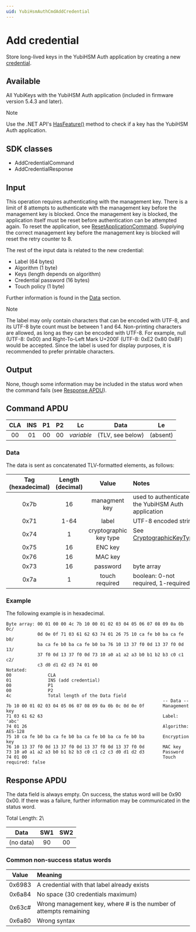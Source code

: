 ```yaml
---
uid: YubiHsmAuthCmdAddCredential
---
```


<!-- Copyright 2022 Yubico AB
Licensed under the Apache License, Version 2.0 (the "License");
you may not use this file except in compliance with the License.
You may obtain a copy of the License at
    http://www.apache.org/licenses/LICENSE-2.0
Unless required by applicable law or agreed to in writing, software
distributed under the License is distributed on an "AS IS" BASIS,
WITHOUT WARRANTIES OR CONDITIONS OF ANY KIND, either express or implied.
See the License for the specific language governing permissions and
limitations under the License. -->

# Add credential

Store long-lived keys in the YubiHSM Auth application by creating a new [credential](xref:YubiHsmAuthCredential).

## Available

All YubiKeys with the YubiHSM Auth application (included in firmware version 5.4.3 and later).
> [!NOTE]
> Use the .NET API's [HasFeature()](xref:Yubico.YubiKey.YubiKeyFeatureExtensions.HasFeature%28Yubico.YubiKey.IYubiKeyDevice%2CYubico.YubiKey.YubiKeyFeature%29) method to check if a key has the YubiHSM Auth application.

## SDK classes

* AddCredentialCommand
* AddCredentialResponse

## Input

This operation requires authenticating with the management key. There is a limit of 8 attempts to authenticate with the management key before the management key is blocked. Once the management key is blocked, the application itself must be reset before authentication can be attempted again. To reset the application, see [ResetApplicationCommand](xref:YubiHsmAuthCmdResetApplication). Supplying the correct management key before the management key is blocked will reset the retry counter to 8.

The rest of the input data is related to the new credential:

* Label (64 bytes)
* Algorithm (1 byte)
* Keys (length depends on algorithm)
* Credential password (16 bytes)
* Touch policy (1 byte)

Further information is found in the [Data](#data) section.

> [!NOTE]
> The label may only contain characters that can be encoded with UTF-8, and its UTF-8 byte count must be between 1 and 64. Non-printing characters are allowed, as long as they can be encoded with UTF-8. For example, null (UTF-8: 0x00) and Right-To-Left Mark U+200F (UTF-8: 0xE2 0x80 0x8F) would be accepted. Since the label is used for display purposes, it is recommended to prefer printable characters.

## Output

None, though some information may be included in the status word when the command fails (see [Response APDU](#response-apdu)).

## Command APDU

| CLA | INS | P1 | P2 | Lc | Data | Le |
| :---: | :---: | :---: | :---: | :---: | :---: | :---: |
| 00 | 01 | 00 | 00 | *variable* | (TLV, see below) | (absent) |

### Data

The data is sent as concatenated TLV-formatted elements, as follows:

| Tag (hexadecimal) | Length (decimal) | Value | Notes |
| :---: | :---: | :---: | :--- |
| 0x7b | 16 | managment key | used to authenticate to the YubiHSM Auth application |
| 0x71 | 1-64 | label | UTF-8 encoded string |
| 0x74 | 1 | cryptographic key type | See [CryptographicKeyType](xref:Yubico.YubiKey.YubiHsmAuth.CryptographicKeyType) |
| 0x75 | 16 | ENC key | |
| 0x76 | 16 | MAC key | |
| 0x73 | 16 | password | byte array |
| 0x7a | 1 | touch required | boolean: 0-not required, 1-required |

### Example

The following example is in hexadecimal.

```text
Byte array: 00 01 00 00 4c 7b 10 00 01 02 03 04 05 06 07 08 09 0a 0b 0c/
            0d 0e 0f 71 03 61 62 63 74 01 26 75 10 ca fe b0 ba ca fe b0/
            ba ca fe b0 ba ca fe b0 ba 76 10 13 37 f0 0d 13 37 f0 0d 13/
            37 f0 0d 13 37 f0 0d 73 10 a0 a1 a2 a3 b0 b1 b2 b3 c0 c1 c2/
            c3 d0 d1 d2 d3 74 01 00
Notated:
00              CLA
01              INS (add credential)
00              P1
00              P2
4c              Total length of the Data field
                                                            -- Data --
7b 10 00 01 02 03 04 05 06 07 08 09 0a 0b 0c 0d 0e 0f       Management key
71 03 61 62 63                                              Label: 'abc'
74 01 26                                                    Algorithm: AES-128
75 10 ca fe b0 ba ca fe b0 ba ca fe b0 ba ca fe b0 ba       Encryption key
76 10 13 37 f0 0d 13 37 f0 0d 13 37 f0 0d 13 37 f0 0d       MAC key
73 10 a0 a1 a2 a3 b0 b1 b2 b3 c0 c1 c2 c3 d0 d1 d2 d3       Password
74 01 00                                                    Touch required: false
```

## Response APDU

The data field is always empty. On success, the status word will be 0x90 0x00. If there was a failure, further information may be communicated in the status word.

Total Length: 2\

| Data | SW1 | SW2 |
| :---: | :---: | :---: |
| (no data) | 90 | 00 |

### Common non-success status words

| Value | Meaning |
| :---: | :--- |
| 0x6983 | A credential with that label already exists |
| 0x6a84 | No space (30 credentials maximum) |
| 0x63c# | Wrong management key, where # is the number of attempts remaining |
| 0x6a80 | Wrong syntax |